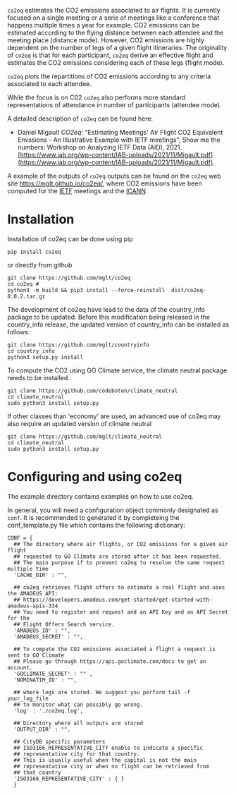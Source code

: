 `co2eq` estimates the CO2 emissions associated to air flights.
It is currently focused on a single meeting or a serie of meetings like a conference that happens multiple times a year for example. 
CO2 emissions can be estimated according to the flying distance between each attendee and the meeting place (distance mode). 
However, CO2 emissions are highly dependent on the number of legs of a given flight itineraries. 
The originality of `co2eq` is that for each participant, `co2eq` derive an effective flight and estimates the CO2 emissions considering each of these legs (flight mode).

`co2eq` plots the repartitions of CO2 emissions according to any criteria associated to each attendee.

While the focus is on C02 `co2eq` also performs more standard representations of attendance in number of participants (attendee mode).

A detailed description of `co2eq` can be found here:

* Daniel Migault *CO2eq*: "Estimating Meetings' Air Flight CO2 Equivalent Emissions - An Illustrative Example with IETF meetings", Show me the numbers: Workshop on Analyzing IETF Data (AID), 2021. [https://www.iab.org/wp-content/IAB-uploads/2021/11/Migault.pdf](https://www.iab.org/wp-content/IAB-uploads/2021/11/Migault.pdf). 


A example of the outputs of `co2eq` outputs can be found on the `co2eq` web site https://mglt.github.io/co2eq/, 
where CO2 emissions have been computed for the [IETF](https://mglt.github.io/co2eq/IETF/IETF/) meetings and the [ICANN](https://mglt.github.io/co2eq/ICANN/ICANN/).

# Installation 

Installation of co2eq can be done using pip
```
pip install co2eq
```

or directly from github

```
git clone https://github.com/mglt/co2eq
cd co2eq # 
python3 -m build && pip3 install --force-reinstall  dist/co2eq-0.0.2.tar.gz 
```


The development of co2eq have lead to the data of the country_info package to be updated. Before this modification being released in the country_info release, the updated version of country_info can be installed as follows:

```
git clone https://github.com/mglt/countryinfo
cd country_info
python3 setup.py install
```

To compute the CO2 using GO Climate service, the climate neutral package needs to be installed.

```
git clone https://github.com/codeboten/climate_neutral
cd climate_neutral
sudo python3 install setup.py
```

If other classes than 'economy' are used, an advanced use of co2eq may also require an updated version of climate neutral 

```
git clone https://github.com/mglt/climate_neutral
cd climate_neutral
sudo python3 install setup.py
```

# Configuring and using co2eq

The example directory contains examples on how to use co2eq.

In general, you will need a configuration object commonly designated as `conf`. 
It is recommended to generated it by completeing the conf_template.py file which contains the following dictionary:

```
CONF = {
  ## The directory where air flights, or CO2 emissions for a given air flight 
  ## requested to GO Climate are stored after it has been requested. 
  ## The main purpose if to prevent co2eq to resolve the same request multiple time 
  'CACHE_DIR' : "",

  ## co2eq retrieves flight offers to estimate a real flight and uses the AMADEUS API:
  ## https://developers.amadeus.com/get-started/get-started-with-amadeus-apis-334
  ## You need to register and request and an API Key and an API Secret for the 
  ## Flight Offers Search service.
  'AMADEUS_ID' : "",
  'AMADEUS_SECRET' : "",

  ## To compute the CO2 emissions associated a flight a request is sent to GO Climate 
  ## Please go through https://api.goclimate.com/docs to get an account.
  'GOCLIMATE_SECRET' : "" ,
  'NOMINATIM_ID' : "",

  ## where logs are stored. We suggest you perform tail -f your_log_file 
  ## to monitor what can possibly go wrong.
  'log' : './co2eq.log',

  ## Directory where all outputs are stored
  'OUTPUT_DIR' : "", 

  ## CityDB specific parameters
  ## ISO3166_REPRESENTATIVE_CITY enable to indicate a specific
  ## representative city for that country.
  ## This is usually useful when the capital is not the main 
  ## representative city or when no flight can be retrieved from 
  ## that country
  'ISO3166_REPRESENTATIVE_CITY' : { }
  }
```




